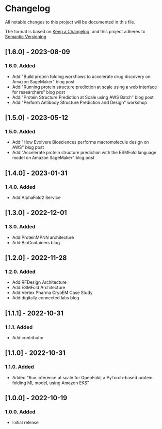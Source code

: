 # Changelog

All notable changes to this project will be documented in this file.

The format is based on [Keep a Changelog](https://keepachangelog.com/en/1.0.0/),
and this project adheres to [Semantic Versioning](https://semver.org/spec/v2.0.0.html).

## [1.6.0] - 2023-08-09

### 1.6.0. Added

- Add "Build protein folding workflows to accelerate drug discovery on Amazon SageMaker" blog post
- Add "Running protein structure prediction at scale using a web interface for researchers" blog post
- Add "Protein Structure Prediction at Scale using AWS Batch" blog post
- Add "Perform Antibody Structure Prediction and Design" workshop

## [1.5.0] - 2023-05-12

### 1.5.0. Added

- Add "How Evolvere Biosciences performs macromolecule design on AWS" blog post
- Add "Accelerate protein structure prediction with the ESMFold language model on Amazon SageMaker" blog post

## [1.4.0] - 2023-01-31

### 1.4.0. Added

- Add AlphaFold2 Service

## [1.3.0] - 2022-12-01

### 1.3.0. Added

- Add ProteinMPNN architecture
- Add BioContainers blog

## [1.2.0] - 2022-11-28

### 1.2.0. Added

- Add RFDesign Architecture
- Add ESMFold Architecture
- Add Vertex Pharma CryoEM Case Study
- Add digitally connected labs blog

## [1.1.1] - 2022-10-31

### 1.1.1. Added

- Add contributor

## [1.1.0] - 2022-10-31

### 1.1.0. Added

- Added "Run inference at scale for OpenFold, a PyTorch-based protein folding ML model, using Amazon EKS"

## [1.0.0] - 2022-10-19

### 1.0.0. Added

- Initial release
